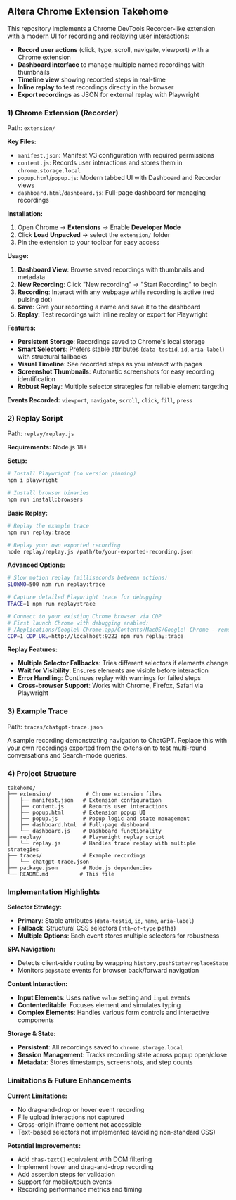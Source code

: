 ## Altera Chrome Extension Takehome

This repository implements a Chrome DevTools Recorder-like extension with a modern UI for recording and replaying user interactions:

- **Record user actions** (click, type, scroll, navigate, viewport) with a Chrome extension
- **Dashboard interface** to manage multiple named recordings with thumbnails
- **Timeline view** showing recorded steps in real-time
- **Inline replay** to test recordings directly in the browser
- **Export recordings** as JSON for external replay with Playwright

### 1) Chrome Extension (Recorder)

Path: `extension/`

**Key Files:**
- `manifest.json`: Manifest V3 configuration with required permissions
- `content.js`: Records user interactions and stores them in `chrome.storage.local`
- `popup.html`/`popup.js`: Modern tabbed UI with Dashboard and Recorder views
- `dashboard.html`/`dashboard.js`: Full-page dashboard for managing recordings

**Installation:**
1. Open Chrome → **Extensions** → Enable **Developer Mode**
2. Click **Load Unpacked** → select the `extension/` folder
3. Pin the extension to your toolbar for easy access

**Usage:**
1. **Dashboard View**: Browse saved recordings with thumbnails and metadata
2. **New Recording**: Click "New recording" → "Start Recording" to begin
3. **Recording**: Interact with any webpage while recording is active (red pulsing dot)
4. **Save**: Give your recording a name and save it to the dashboard
5. **Replay**: Test recordings with inline replay or export for Playwright

**Features:**
- **Persistent Storage**: Recordings saved to Chrome's local storage
- **Smart Selectors**: Prefers stable attributes (`data-testid`, `id`, `aria-label`) with structural fallbacks
- **Visual Timeline**: See recorded steps as you interact with pages
- **Screenshot Thumbnails**: Automatic screenshots for easy recording identification
- **Robust Replay**: Multiple selector strategies for reliable element targeting

**Events Recorded:** `viewport`, `navigate`, `scroll`, `click`, `fill`, `press`

### 2) Replay Script

Path: `replay/replay.js`

**Requirements:** Node.js 18+

**Setup:**
```bash
# Install Playwright (no version pinning)
npm i playwright

# Install browser binaries
npm run install:browsers
```

**Basic Replay:**
```bash
# Replay the example trace
npm run replay:trace

# Replay your own exported recording
node replay/replay.js /path/to/your-exported-recording.json
```

**Advanced Options:**
```bash
# Slow motion replay (milliseconds between actions)
SLOWMO=500 npm run replay:trace

# Capture detailed Playwright trace for debugging
TRACE=1 npm run replay:trace

# Connect to your existing Chrome browser via CDP
# First launch Chrome with debugging enabled:
# /Applications/Google\ Chrome.app/Contents/MacOS/Google\ Chrome --remote-debugging-port=9222 --user-data-dir=/tmp/chrome-dev-prof
CDP=1 CDP_URL=http://localhost:9222 npm run replay:trace
```

**Replay Features:**
- **Multiple Selector Fallbacks**: Tries different selectors if elements change
- **Wait for Visibility**: Ensures elements are visible before interaction
- **Error Handling**: Continues replay with warnings for failed steps
- **Cross-browser Support**: Works with Chrome, Firefox, Safari via Playwright

### 3) Example Trace

Path: `traces/chatgpt-trace.json`

A sample recording demonstrating navigation to ChatGPT. Replace this with your own recordings exported from the extension to test multi-round conversations and Search-mode queries.

### 4) Project Structure

```
takehome/
├── extension/           # Chrome extension files
│   ├── manifest.json   # Extension configuration
│   ├── content.js      # Records user interactions
│   ├── popup.html      # Extension popup UI
│   ├── popup.js        # Popup logic and state management
│   ├── dashboard.html  # Full-page dashboard
│   └── dashboard.js    # Dashboard functionality
├── replay/             # Playwright replay script
│   └── replay.js       # Handles trace replay with multiple strategies
├── traces/             # Example recordings
│   └── chatgpt-trace.json
├── package.json        # Node.js dependencies
└── README.md          # This file
```

### Implementation Highlights

**Selector Strategy:**
- **Primary**: Stable attributes (`data-testid`, `id`, `name`, `aria-label`)
- **Fallback**: Structural CSS selectors (`nth-of-type` paths)
- **Multiple Options**: Each event stores multiple selectors for robustness

**SPA Navigation:**
- Detects client-side routing by wrapping `history.pushState/replaceState`
- Monitors `popstate` events for browser back/forward navigation

**Content Interaction:**
- **Input Elements**: Uses native `value` setting and `input` events
- **Contenteditable**: Focuses element and simulates typing
- **Complex Elements**: Handles various form controls and interactive components

**Storage & State:**
- **Persistent**: All recordings saved to `chrome.storage.local`
- **Session Management**: Tracks recording state across popup open/close
- **Metadata**: Stores timestamps, screenshots, and step counts

### Limitations & Future Enhancements

**Current Limitations:**
- No drag-and-drop or hover event recording
- File upload interactions not captured
- Cross-origin iframe content not accessible
- Text-based selectors not implemented (avoiding non-standard CSS)

**Potential Improvements:**
- Add `:has-text()` equivalent with DOM filtering
- Implement hover and drag-and-drop recording
- Add assertion steps for validation
- Support for mobile/touch events
- Recording performance metrics and timing


